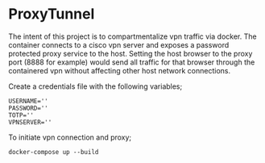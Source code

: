 # ProxyTunnel

The intent of this project is to compartmentalize vpn traffic via docker.  The container connects to a cisco vpn server and exposes a password protected proxy service to the host. Setting the host browser to the proxy port (8888 for example) would send all traffic for that browser through the containered vpn without affecting other host network connections.   

Create a credentials file with the following variables;

```
USERNAME=''
PASSWORD=''
TOTP=''
VPNSERVER=''
```

To initiate vpn connection and proxy;

`docker-compose up --build` 
